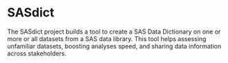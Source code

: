 # SASdict
The SASdict project builds a tool to create a SAS Data Dictionary on one or more or all datasets from a SAS data library. This tool helps assessing unfamiliar datasets, boosting analyses speed, and sharing data information across stakeholders.  
